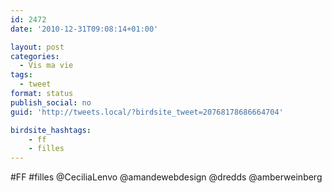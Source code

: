 ```yaml
---
id: 2472
date: '2010-12-31T09:08:14+01:00'

layout: post
categories:
  - Vis ma vie
tags:
  - tweet
format: status
publish_social: no
guid: 'http://tweets.local/?birdsite_tweet=20768178686664704'

birdsite_hashtags:
    - ff
    - filles
---
```


\#FF #filles @CeciliaLenvo @amandewebdesign @dredds @amberweinberg
